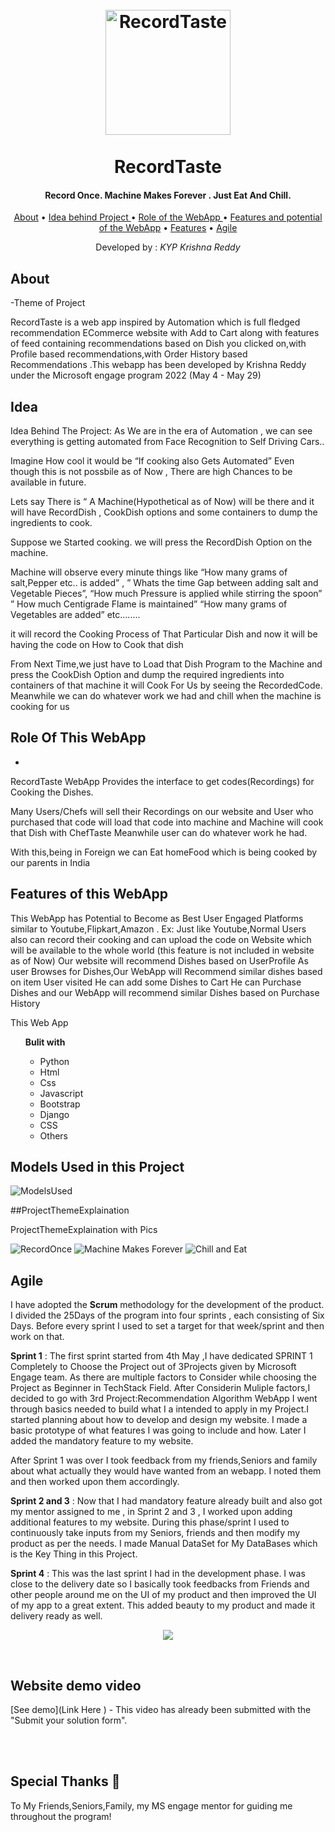 <h1 align="center">
  <br>
  <img src="![Logo](https://user-images.githubusercontent.com/65936280/170873022-55e92cd3-1733-4f2e-9e8e-946e572d195e.PNG)" alt="RecordTaste" width="200"></a>
  <br>



<br>
 RecordTaste

  <br>
</h1>
<h4 align="center">Record Once. Machine Makes Forever . Just Eat And Chill.</h4>
<p align="center">
  <a href="#about">About</a> •
  <a href="#idea">Idea behind Project </a> •
 <a href="#role">Role of the WebApp </a> •
 <a href="#Potential">Features and potential of the WebApp</a> •
  <a href="#ProjectThemeExplaination ">Features</a> •
  <a href="#agile">Agile</a>
</p>

<p align="center">
	Developed by : <i> KYP Krishna Reddy</i>
</p>


## About
-Theme of Project


RecordTaste is a web app inspired by Automation which is full fledged recommendation ECommerce website with Add to Cart along with features of feed containing recommendations based on Dish you clicked on,with Profile based recommendations,with Order History based Recommendations .This webapp has been developed by Krishna Reddy under the Microsoft engage program 2022 (May 4 - May 29)

## Idea
Idea Behind The Project:
As  We are in the era of Automation , we can see everything is getting automated from Face Recognition to  Self Driving Cars..

Imagine How cool it would be “If cooking also Gets Automated”
Even though this is not possbile as of Now , There are high Chances to be available in  future.

Lets say There is “ A Machine(Hypothetical as of Now) will be there and it will have RecordDish , CookDish options and some containers to dump the  ingredients to cook.

Suppose we  Started cooking.
we will press the RecordDish Option on the machine.

Machine will observe every minute things like
 “How many grams of salt,Pepper etc.. is added” , 
” Whats the time Gap between adding salt and Vegetable Pieces”,
“How much Pressure is applied while stirring the spoon”
” How much Centigrade Flame is maintained”
“How many grams of Vegetables are added” etc........

it will record the Cooking Process of That Particular Dish and now it will be having the code on How to Cook that dish

From Next Time,we just have to Load that Dish Program to the  Machine and press the CookDish Option and dump the required ingredients into containers of that machine 
it will Cook For Us by seeing the RecordedCode.
Meanwhile we can do whatever work we had and chill when the machine is cooking for us 

## Role Of This WebApp

-
RecordTaste WebApp Provides the interface to get codes(Recordings) for Cooking the Dishes.

Many Users/Chefs will sell their Recordings on our website and User who purchased that code will load that code into  machine and 
Machine will cook that Dish with ChefTaste Meanwhile user can do whatever work he had.

With this,being in Foreign we can Eat homeFood which is being cooked by our parents in India

## Features of this WebApp

This WebApp has Potential to Become as Best User Engaged Platforms similar to Youtube,Flipkart,Amazon .
Ex: Just like Youtube,Normal Users also can record their cooking and can upload the code on Website which will be available to the whole world  (this feature is not included in website as of Now)
Our  website will recommend Dishes based on UserProfile 
As user Browses for Dishes,Our WebApp will Recommend similar dishes based on item User visited 
He can add some Dishes to Cart 
He can Purchase Dishes and our WebApp will recommend similar Dishes based on Purchase History

This Web App
<ul>  <b> Bulit with</b>
<ul>
<li>Python</li>
<li>Html</li>
<li> Css</li> 
<li> Javascript</li>
<li> Bootstrap</li>
<li> Django</li>
<li> CSS</li>
<li>Others</li>
</ul>
</ul>
	
## Models Used in this Project
![ModelsUsed](https://user-images.githubusercontent.com/65936280/170871182-c15b9451-c629-4254-a5c8-5f477e03be9f.PNG)


##ProjectThemeExplaination 

ProjectThemeExplaination with Pics

![RecordOnce](https://user-images.githubusercontent.com/65936280/170872871-f814c706-6784-4ca1-8369-dbfec56266d7.jpeg)
![Machine Makes Forever](https://user-images.githubusercontent.com/65936280/170872875-a22fd50e-a38d-46b7-9f5b-d179be6c7be2.jpeg)
![Chill and Eat ](https://user-images.githubusercontent.com/65936280/170872881-55699058-3167-4476-b444-f5094533d150.jpeg)



## Agile
I have adopted the **Scrum** methodology for the development of the product. I divided the 25Days of the program into four sprints , each consisting of Six Days.
Before every sprint I used to set a target for that week/sprint and then work on that.

**Sprint 1** : The first sprint started from 4th May ,I have dedicated SPRINT 1 Completely to Choose the Project out of 3Projects given by Microsoft Engage team.
As there are multiple factors to Consider while choosing the Project as Beginner in TechStack Field.
After Considerin Muliple factors,I decided to go with 3rd Project:Recommendation Algorithm WebApp
I went through basics needed to build what I a intended to apply in my Project.I started planning about how to develop and design my website. I made a basic prototype of what features I was going to include and how. Later I added the mandatory feature to my website.

After Sprint 1 was over I took feedback from my friends,Seniors and family about what actually they would have wanted from an webapp. I noted them and then worked upon them accordingly.

**Sprint 2 and 3** : Now that I had mandatory feature already built and also got my mentor assigned to me , in Sprint 2 and 3 , I worked upon adding additional features to my website. During this phase/sprint I used to continuously take inputs from my Seniors, friends and then modify my product as per the needs.
I made Manual DataSet for My DataBases which is the Key Thing in this Project.



**Sprint 4** : This was the last sprint I had in the development phase. I was close to the delivery date so I basically took feedbacks from Friends and other people around me on the UI of my product and then improved the UI of my app to a great extent. This added beauty to my product and made it delivery ready as well.
<p align="center">
<img src="https://www.dropbox.com/s/032y7mxxdbaifj7/Screenshot%20%2824%29.png?dl=0&raw=1">
</p><br>

## Website demo video
[See demo](Link Here ) - This video has already been submitted with the "Submit your solution form".

<br> <br>

## Special Thanks 🙇
To My Friends,Seniors,Family, my MS engage mentor for guiding me throughout the program!
